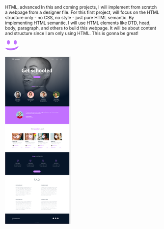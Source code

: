 HTML, advanced
In this and coming projects, I will implement from scratch a webpage from a designer file.
For this first project,  will focus on the HTML structure only - no CSS, no style - just pure HTML semantic.
By implementing HTML semantic, I will use HTML elements like DTD, head, body, paragraph, and others to build this webpage. It will be about content and structure since I am only using HTML. 
This is gonna be great!


![](images_alu-web-dvt/smile.png)

 ![](Screenshot%20(47).png)



